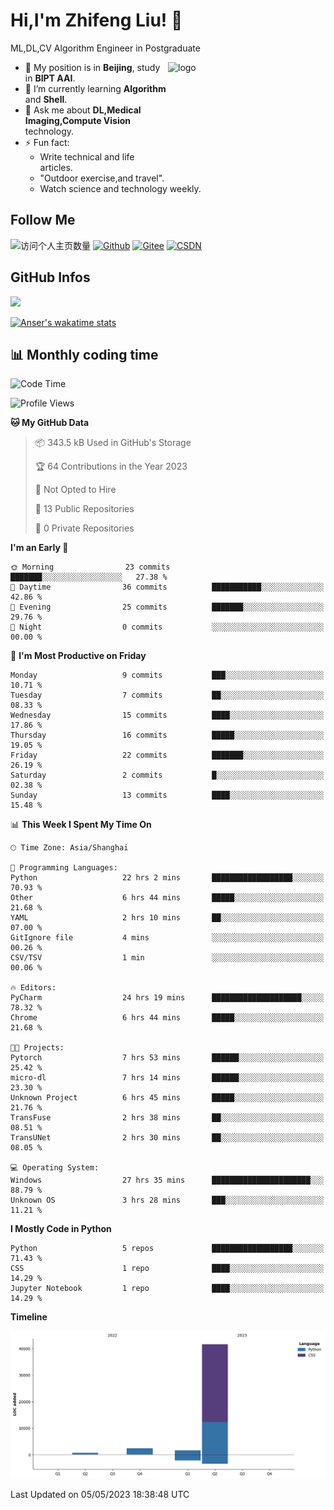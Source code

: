 <!--
**stonedada/stonedada** is a ✨ _special_ ✨ repository because its `README.md` (this file) appears on your GitHub profile.

Here are some ideas to get you started:

- 🔭 I’m currently working on ...
- 🌱 I’m currently learning ...
- 👯 I’m looking to collaborate on ...
- 🤔 I’m looking for help with ...
- 💬 Ask me about ...
- 📫 How to reach me: ...
- 😄 Pronouns: ...
- ⚡ Fun fact: ...
-->
# Hi,I'm Zhifeng Liu! 👋
ML,DL,CV Algorithm Engineer in Postgraduate

<img src="https://github-readme-stats-git-masterrstaa-rickstaa.vercel.app/api?username=stonedada&show_icons=true&count_private=true&theme=vue" alt="logo" height="160" align="right" width="50%" />

- 🔭 My position is in **Beijing**, study in **BIPT AAI**.
- 🌱 I’m currently learning **Algorithm** and **Shell**.
- 💬 Ask me about **DL,Medical Imaging,Compute Vision** technology.
- ⚡ Fun fact: 
  - Write technical and life articles.
  - "Outdoor exercise,and travel".
  - Watch science and technology weekly.

## Follow Me
![访问个人主页数量](https://komarev.com/ghpvc/?username=stonedada&color=green)
[![Github](https://img.shields.io/github/followers/stonedada?label=Github&style=social)](https://github.com/stonedada)
[![Gitee](https://img.shields.io/badge/-Gitee-EA4335?style=flat-square&logo=Gitee&logoColor=white)](https://gitee.com/liu-shitou)
[![CSDN](https://img.shields.io/badge/-CSDN-c14438?style=flat-square&logo=C&logoColor=white)](https://blog.csdn.net/weixin_43913261?type=blog)
## GitHub Infos
<!--
<img src="https://github-profile-trophy.vercel.app/?username=stonedada&theme=flat&column=7" alt="logo" height="160" align="center" style="margin: auto;" />
[![GitHub Streak](https://github-readme-streak-stats.herokuapp.com/?user=stonedada&theme=vue)](https://github.com/stonedada)
-->
<a href="https://github.com/stonedada">
  <img src="https://github-readme-stats-git-masterrstaa-rickstaa.vercel.app/api/top-langs/?username=stonedada&layout=compact&theme=vue" />
</a>

[![Anser's wakatime stats](https://github-readme-stats.vercel.app/api/wakatime?username=stonedada&layout=compact&custom_title=Wakatime%20Stats%20(this%20week))](https://wakatime.com/@stonedada)


## :bar_chart: Monthly coding time

<!--START_SECTION:waka-->
![Code Time](http://img.shields.io/badge/Code%20Time-120%20hrs%2037%20mins-blue)

![Profile Views](http://img.shields.io/badge/Profile%20Views-0-blue)

**🐱 My GitHub Data** 

> 📦 343.5 kB Used in GitHub's Storage 
 > 
> 🏆 64 Contributions in the Year 2023
 > 
> 🚫 Not Opted to Hire
 > 
> 📜 13 Public Repositories 
 > 
> 🔑 0 Private Repositories 
 > 
**I'm an Early 🐤** 

```text
🌞 Morning                23 commits          ███████░░░░░░░░░░░░░░░░░░   27.38 % 
🌆 Daytime                36 commits          ███████████░░░░░░░░░░░░░░   42.86 % 
🌃 Evening                25 commits          ███████░░░░░░░░░░░░░░░░░░   29.76 % 
🌙 Night                  0 commits           ░░░░░░░░░░░░░░░░░░░░░░░░░   00.00 % 
```
📅 **I'm Most Productive on Friday** 

```text
Monday                   9 commits           ███░░░░░░░░░░░░░░░░░░░░░░   10.71 % 
Tuesday                  7 commits           ██░░░░░░░░░░░░░░░░░░░░░░░   08.33 % 
Wednesday                15 commits          ████░░░░░░░░░░░░░░░░░░░░░   17.86 % 
Thursday                 16 commits          █████░░░░░░░░░░░░░░░░░░░░   19.05 % 
Friday                   22 commits          ███████░░░░░░░░░░░░░░░░░░   26.19 % 
Saturday                 2 commits           █░░░░░░░░░░░░░░░░░░░░░░░░   02.38 % 
Sunday                   13 commits          ████░░░░░░░░░░░░░░░░░░░░░   15.48 % 
```


📊 **This Week I Spent My Time On** 

```text
🕑︎ Time Zone: Asia/Shanghai

💬 Programming Languages: 
Python                   22 hrs 2 mins       ██████████████████░░░░░░░   70.93 % 
Other                    6 hrs 44 mins       █████░░░░░░░░░░░░░░░░░░░░   21.68 % 
YAML                     2 hrs 10 mins       ██░░░░░░░░░░░░░░░░░░░░░░░   07.00 % 
GitIgnore file           4 mins              ░░░░░░░░░░░░░░░░░░░░░░░░░   00.26 % 
CSV/TSV                  1 min               ░░░░░░░░░░░░░░░░░░░░░░░░░   00.06 % 

🔥 Editors: 
PyCharm                  24 hrs 19 mins      ████████████████████░░░░░   78.32 % 
Chrome                   6 hrs 44 mins       █████░░░░░░░░░░░░░░░░░░░░   21.68 % 

🐱‍💻 Projects: 
Pytorch                  7 hrs 53 mins       ██████░░░░░░░░░░░░░░░░░░░   25.42 % 
micro-dl                 7 hrs 14 mins       ██████░░░░░░░░░░░░░░░░░░░   23.30 % 
Unknown Project          6 hrs 45 mins       █████░░░░░░░░░░░░░░░░░░░░   21.76 % 
TransFuse                2 hrs 38 mins       ██░░░░░░░░░░░░░░░░░░░░░░░   08.51 % 
TransUNet                2 hrs 30 mins       ██░░░░░░░░░░░░░░░░░░░░░░░   08.05 % 

💻 Operating System: 
Windows                  27 hrs 35 mins      ██████████████████████░░░   88.79 % 
Unknown OS               3 hrs 28 mins       ███░░░░░░░░░░░░░░░░░░░░░░   11.21 % 
```

**I Mostly Code in Python** 

```text
Python                   5 repos             ██████████████████░░░░░░░   71.43 % 
CSS                      1 repo              ████░░░░░░░░░░░░░░░░░░░░░   14.29 % 
Jupyter Notebook         1 repo              ████░░░░░░░░░░░░░░░░░░░░░   14.29 % 
```



**Timeline**

![Lines of Code chart](https://raw.githubusercontent.com/stonedada/stonedada/main/assets/bar_graph.png)


 Last Updated on 05/05/2023 18:38:48 UTC
<!--END_SECTION:waka-->